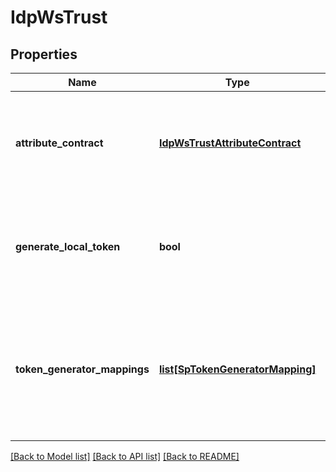 # IdpWsTrust

## Properties
Name | Type | Description | Notes
------------ | ------------- | ------------- | -------------
**attribute_contract** | [**IdpWsTrustAttributeContract**](IdpWsTrustAttributeContract.md) | A set of user attributes that the SP receives in the incoming token. | 
**generate_local_token** | **bool** | Indicates whether a local token needs to be generated. The default value is false. | 
**token_generator_mappings** | [**list[SpTokenGeneratorMapping]**](SpTokenGeneratorMapping.md) | A list of token generators to generate local tokens. Required if a local token needs to be generated. | [optional] 

[[Back to Model list]](../README.md#documentation-for-models) [[Back to API list]](../README.md#documentation-for-api-endpoints) [[Back to README]](../README.md)



